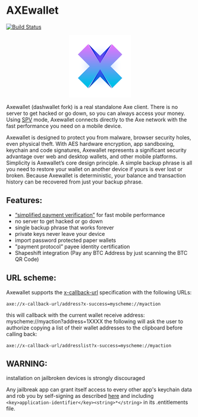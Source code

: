 # AXEwallet

[![Build Status](https://travis-ci.com/AXErunners/axewallet-ios.svg?branch=master)](https://travis-ci.com/AXErunners/axewallet-ios)

<p align="center" >
<img src="AxeWallet/Images.xcassets/AppIcon.appiconset/icon_83.5@2x.png" alt="AXE wallet logo">
</p>

Axewallet (dashwallet fork) is a real standalone Axe client. There is no server to get hacked or go down, so you can always access your money.
Using [SPV](https://en.bitcoin.it/wiki/Thin_Client_Security#Header-Only_Clients) mode, Axewallet connects directly to the Axe network with the fast performance you need on a mobile device.

Axewallet is designed to protect you from malware, browser security holes, even physical theft. With AES hardware encryption, app sandboxing,
keychain and code signatures, Axewallet represents a significant security advantage over web and desktop wallets, and other mobile platforms.
Simplicity is Axewallet’s core design principle. A simple backup phrase is all you need to restore your wallet on another device if yours is ever lost or broken.
Because Axewallet is deterministic, your balance and transaction history can be recovered from just your backup phrase.

## Features:
- [“simplified payment verification”](https://github.com/AXErunners/axe/wiki/SPV) for fast mobile performance
- no server to get hacked or go down
- single backup phrase that works forever
- private keys never leave your device
- import password protected paper wallets
- "payment protocol” payee identity certification
- Shapeshift integration (Pay any BTC Address by just scanning the BTC QR Code)

## URL scheme:
Axewallet supports the [x-callback-url](http://x-callback-url.com/) specification with the following URLs:
```
axe://x-callback-url/address?x-success=myscheme://myaction
```
this will callback with the current wallet receive address: myscheme://myaction?address=1XXXX
the following will ask the user to authorize copying a list of their wallet addresses to the clipboard before calling back:
```
axe://x-callback-url/addresslist?x-success=myscheme://myaction
```

## WARNING:

installation on jailbroken devices is strongly discouraged

Any jailbreak app can grant itself access to every other app's keychain data
and rob you by self-signing as described [here](http://www.saurik.com/id/8)
and including `<key>application-identifier</key><string>*</string>` in its
.entitlements file.
